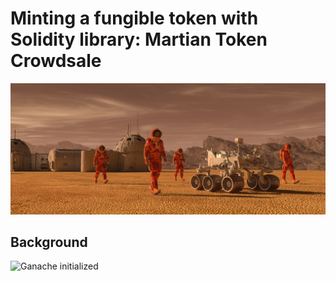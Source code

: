 # Minting a fungible token with Solidity library: Martian Token Crowdsale

![alt=""](Images/application-image.png)

## Background

![Ganache initialized](Evaluation_Evidence/ganache_initialized.png) 